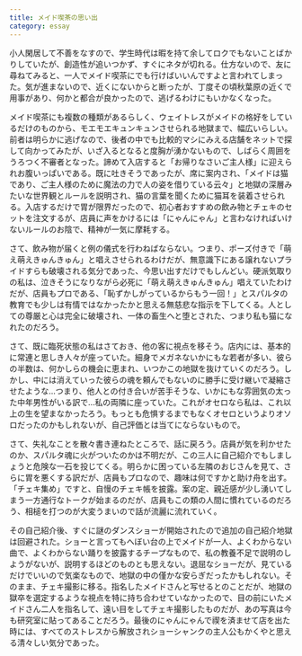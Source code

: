 ```yaml
---
title: メイド喫茶の思い出
category: essay
---
```


小人閑居して不善をなすので、学生時代は暇を持て余してロクでもないことばかりしていたが、創造性が追いつかず、すぐにネタが切れる。仕方ないので、友に尋ねてみると、一人でメイド喫茶にでも行けばいいんですよと言われてしまった。気が進まないので、近くにないからと断ったが、丁度その頃秋葉原の近くで用事があり、何かと都合が良かったので、逃げるわけにもいかなくなった。

メイド喫茶にも複数の種類があるらしく、ウェイトレスがメイドの格好をしているだけのものから、モエモエキュンキュンさせられる地獄まで、幅広いらしい。前者は明らかに逃げなので、後者の中でも比較的マシにみえる店舗をネットで探して向かってみたが、いざ入るとなると度胸が湧かないもので、しばらく周囲をうろつく不審者となった。諦めて入店すると「お帰りなさいご主人様」に迎えられお腹いっぱいである。既に吐きそうであったが、席に案内され、「メイドは猫であり、ご主人様のために魔法の力で人の姿を借りている云々」と地獄の深層みたいな世界観とルールを説明され、猫の言葉を聞くために猫耳を装着させられる。入店するだけで胃が限界だったので、初心者おすすめの飲み物とチェキのセットを注文するが、店員に声をかけるには「にゃんにゃん」と言わなければいけないルールのお陰で、精神が一気に摩耗する。

さて、飲み物が届くと例の儀式を行わねばならない。つまり、ポーズ付きで「萌え萌えきゅんきゅん」と唱えさせられるわけだが、無意識下にある譲れないプライドすらも破壊される気分であった、今思い出すだけでもしんどい。硬派気取りの私は、泣きそうになりながら必死に「萌え萌えきゅんきゅん」唱えていたわけだが、店員もプロである、「恥ずかしがっているからもう一回！」とスパルタの教育でも少しは有情ではなかったかと思える無慈悲な指示を下してくる。人としての尊厳と心は完全に破壊され、一体の畜生へと堕とされた、つまり私も猫になれたのだろう。

さて、既に臨死状態の私はさておき、他の客に視点を移そう。店内には、基本的に常連と思しき人々が座っていた。細身でメガネないかにもな若者が多い、彼らの半数は、何かしらの機会に恵まれ、いつかこの地獄を抜けていくのだろう。しかし、中には消えていった彼らの魂を頼んでもないのに勝手に受け継いで凝縮させたような...つまり、他人との付き合いが苦手そうな、いかにもな雰囲気の太った中年男性がいる訳で...私の両隣に座っていた。これがオセロなら私は、これ以上の生を望まなかったろう。もっとも危惧するまでもなくオセロというよりオソロだったのかもしれないが、自己評価とは当てにならないもので。

さて、失礼なことを散々書き連ねたところで、話に戻ろう。店員が気を利かせたのか、スパルタ魂に火がついたのかは不明だが、この三人に自己紹介でもしましょうと危険な一石を投じてくる。明らかに困っている左隣のおじさんを見て、さらに胃を悪くする訳だが、店員もプロなので、趣味は何ですかと助け舟を出す。「チェキ集め」ですと、自慢のチェキ帳を披露。案の定、親近感が少し湧いてしまう一方通行なトークが始まるのだが、店員もこの類の人間に慣れているのだろう、相槌を打つのが大変うまいので話が流麗に流れていく。

その自己紹介後、すぐに謎のダンスショーが開始されたので追加の自己紹介地獄は回避された。ショーと言ってもへぼい台の上でメイドが一人、よくわからない曲で、よくわからない踊りを披露するチープなもので、私の教養不足で説明のしようがないが、説明するほどのものとも思えない。退屈なショーだが、見ているだけでいいので気楽なもので、地獄の中の僅かな安らぎだったかもしれない。そのまま、チェキ撮影に移る。指名したメイドさんと写せるとのことだが、地獄の獄卒を選定するような視点を特に持ち合わせていなかったので、目の前にいたメイドさん二人を指名して、遠い目をしてチェキ撮影したものだが、あの写真は今も研究室に貼ってあることだろう。最後のにゃんにゃんで禊を済ませて店を出た時には、すべてのストレスから解放されショーシャンクの主人公もかくやと思える清々しい気分であった。